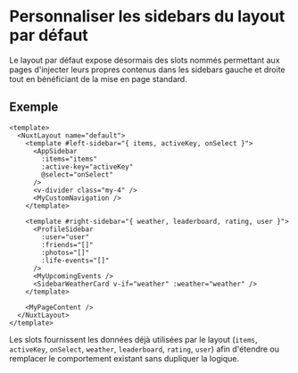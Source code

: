 # Personnaliser les sidebars du layout par défaut

Le layout par défaut expose désormais des slots nommés permettant aux pages d'injecter leurs propres contenus dans les sidebars gauche et droite tout en bénéficiant de la mise en page standard.

## Exemple

```vue
<template>
  <NuxtLayout name="default">
    <template #left-sidebar="{ items, activeKey, onSelect }">
      <AppSidebar
        :items="items"
        :active-key="activeKey"
        @select="onSelect"
      />
      <v-divider class="my-4" />
      <MyCustomNavigation />
    </template>

    <template #right-sidebar="{ weather, leaderboard, rating, user }">
      <ProfileSidebar
        :user="user"
        :friends="[]"
        :photos="[]"
        :life-events="[]"
      />
      <MyUpcomingEvents />
      <SidebarWeatherCard v-if="weather" :weather="weather" />
    </template>

    <MyPageContent />
  </NuxtLayout>
</template>
```

Les slots fournissent les données déjà utilisées par le layout (`items`, `activeKey`, `onSelect`, `weather`, `leaderboard`, `rating`, `user`) afin d'étendre ou remplacer le comportement existant sans dupliquer la logique.
